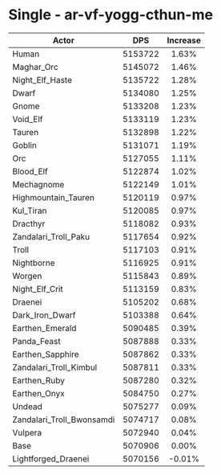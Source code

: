 # Single - ar-vf-yogg-cthun-me
| Actor | DPS | Increase |
|---|:---:|:---:|
|Human|5153722|1.63%|
|Maghar_Orc|5145072|1.46%|
|Night_Elf_Haste|5135722|1.28%|
|Dwarf|5134080|1.25%|
|Gnome|5133208|1.23%|
|Void_Elf|5133119|1.23%|
|Tauren|5132898|1.22%|
|Goblin|5131071|1.19%|
|Orc|5127055|1.11%|
|Blood_Elf|5122874|1.02%|
|Mechagnome|5122149|1.01%|
|Highmountain_Tauren|5120119|0.97%|
|Kul_Tiran|5120085|0.97%|
|Dracthyr|5118082|0.93%|
|Zandalari_Troll_Paku|5117654|0.92%|
|Troll|5117103|0.91%|
|Nightborne|5116925|0.91%|
|Worgen|5115843|0.89%|
|Night_Elf_Crit|5113159|0.83%|
|Draenei|5105202|0.68%|
|Dark_Iron_Dwarf|5103388|0.64%|
|Earthen_Emerald|5090485|0.39%|
|Panda_Feast|5087888|0.33%|
|Earthen_Sapphire|5087862|0.33%|
|Zandalari_Troll_Kimbul|5087811|0.33%|
|Earthen_Ruby|5087280|0.32%|
|Earthen_Onyx|5084750|0.27%|
|Undead|5075277|0.09%|
|Zandalari_Troll_Bwonsamdi|5074717|0.08%|
|Vulpera|5072940|0.04%|
|Base|5070906|0.00%|
|Lightforged_Draenei|5070156|-0.01%|
